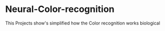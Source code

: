 # Neural-Color-recognition
This Projects show's simplified how the Color recognition works biological
